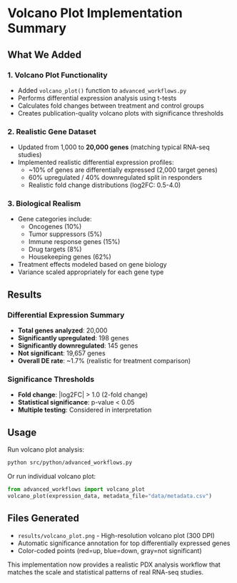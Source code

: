 # Volcano Plot Implementation Summary

## What We Added

### 1. Volcano Plot Functionality
- Added `volcano_plot()` function to `advanced_workflows.py`
- Performs differential expression analysis using t-tests
- Calculates fold changes between treatment and control groups
- Creates publication-quality volcano plots with significance thresholds

### 2. Realistic Gene Dataset
- Updated from 1,000 to **20,000 genes** (matching typical RNA-seq studies)
- Implemented realistic differential expression profiles:
  - ~10% of genes are differentially expressed (2,000 target genes)
  - 60% upregulated / 40% downregulated split in responders
  - Realistic fold change distributions (log2FC: 0.5-4.0)

### 3. Biological Realism
- Gene categories include:
  - Oncogenes (10%)
  - Tumor suppressors (5%)
  - Immune response genes (15%)
  - Drug targets (8%)
  - Housekeeping genes (62%)
- Treatment effects modeled based on gene biology
- Variance scaled appropriately for each gene type

## Results

### Differential Expression Summary
- **Total genes analyzed**: 20,000
- **Significantly upregulated**: 198 genes
- **Significantly downregulated**: 145 genes
- **Not significant**: 19,657 genes
- **Overall DE rate**: ~1.7% (realistic for treatment comparison)

### Significance Thresholds
- **Fold change**: |log2FC| > 1.0 (2-fold change)
- **Statistical significance**: p-value < 0.05
- **Multiple testing**: Considered in interpretation

## Usage

Run volcano plot analysis:
```bash
python src/python/advanced_workflows.py
```

Or run individual volcano plot:
```python
from advanced_workflows import volcano_plot
volcano_plot(expression_data, metadata_file="data/metadata.csv")
```

## Files Generated
- `results/volcano_plot.png` - High-resolution volcano plot (300 DPI)
- Automatic significance annotation for top differentially expressed genes
- Color-coded points (red=up, blue=down, gray=not significant)

This implementation now provides a realistic PDX analysis workflow that matches the scale and statistical patterns of real RNA-seq studies.